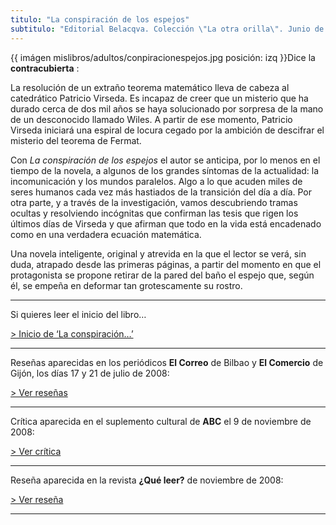 ```yaml
---
titulo: "La conspiración de los espejos"
subtitulo: "Editorial Belacqva. Colección \"La otra orilla\". Junio de 2008. 445 págs"
---
```

{{ imágen mislibros/adultos/conpiracionespejos.jpg posición: izq }}Dice la
**contracubierta** :

La resolución de un extraño teorema matemático lleva de cabeza al catedrático
Patricio Virseda. Es incapaz de creer que un misterio que ha durado cerca de
dos mil años se haya solucionado por sorpresa de la mano de un desconocido
llamado Wiles. A partir de ese momento, Patricio Virseda iniciará una espiral
de locura cegado por la ambición de descifrar el misterio del teorema de
Fermat.

Con _La conspiración de los espejos_ el autor se anticipa, por lo menos en el
tiempo de la novela, a algunos de los grandes síntomas de la actualidad: la
incomunicación y los mundos paralelos. Algo a lo que acuden miles de seres
humanos cada vez más hastiados de la transición del día a día. Por otra
parte, y a través de la investigación, vamos descubriendo tramas ocultas y
resolviendo incógnitas que confirman las tesis que rigen los últimos días de
Virseda y que afirman que todo en la vida está encadenado como en una
verdadera ecuación matemática.

Una novela inteligente, original y atrevida en la que el lector se verá, sin
duda, atrapado desde las primeras páginas, a partir del momento en que el
protagonista se propone retirar de la pared del baño el espejo que, según él,
se empeña en deformar tan grotescamente su rostro.

* * *

Si quieres leer el inicio del libro…

[> Inicio de ‘La conspiración…’](/paraleer/conspiracion-inicio)

* * *

Reseñas aparecidas en los periódicos **El Correo** de Bilbao y **El
Comercio** de Gijón, los días 17 y 21 de julio de 2008:

[> Ver reseñas](/paraleer/conspiracion-correo)

* * *

Crítica aparecida en el suplemento cultural de **ABC** el 9 de noviembre de
2008:

[> Ver crítica](/paraleer/conspiracion-abc)

* * *

Reseña aparecida en la revista **¿Qué leer?** de noviembre de 2008:

[> Ver reseña](/paraleer/conspiracion-queleer)

* * *
